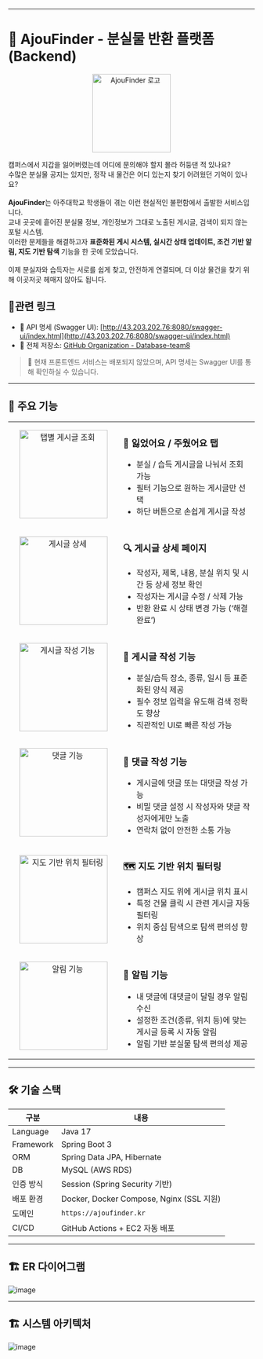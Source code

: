 
---
<h1 align="left">🧭 AjouFinder - 분실물 반환 플랫폼 (Backend)</h1>

<p align="center">
  <img src="https://github.com/user-attachments/assets/b93fe352-9545-40a7-93cd-337a316023fa" width="160" alt="AjouFinder 로고" />
</p>

  <tr>
    <td style="vertical-align: middle; border: none;">
      <p>
        캠퍼스에서 지갑을 잃어버렸는데 어디에 문의해야 할지 몰라 허둥댄 적 있나요?<br />
        수많은 분실물 공지는 있지만, 정작 내 물건은 어디 있는지 찾기 어려웠던 기억이 있나요?<br /><br />
        <b>AjouFinder</b>는 아주대학교 학생들이 겪는 이런 현실적인 불편함에서 출발한 서비스입니다.<br />
        교내 곳곳에 흩어진 분실물 정보, 개인정보가 그대로 노출된 게시글, 검색이 되지 않는 포털 시스템.<br />
        이러한 문제들을 해결하고자 <b>표준화된 게시 시스템, 실시간 상태 업데이트, 조건 기반 알림, 지도 기반 탐색</b> 기능을 한 곳에 모았습니다.<br /><br />
        이제 분실자와 습득자는 서로를 쉽게 찾고, 안전하게 연결되며, 더 이상 물건을 찾기 위해 이곳저곳 헤매지 않아도 됩니다.
      </p>
  </tr>

## 🔗관련 링크
- 🔧 API 명세 (Swagger UI): [http://43.203.202.76:8080/swagger-ui/index.html](http://43.203.202.76:8080/swagger-ui/index.html)
- 📂 전체 저장소: [GitHub Organization - Database-team8](https://github.com/Database-team8)

> 🔸 현재 프론트엔드 서비스는 배포되지 않았으며, API 명세는 Swagger UI를 통해 확인하실 수 있습니다.

---
## 📌 주요 기능

<table>
  <tr>
   <td width="45%" align="center" valign="middle">  
      <img src="https://github.com/user-attachments/assets/7233f370-9207-4930-90d3-1634ac35ce3b" alt="탭별 게시글 조회" width="180" />
    </td>
   <td width="55%" valign="middle">
      <h3>📍 잃었어요 / 주웠어요 탭</h3>
      <ul>
        <li>분실 / 습득 게시글을 나눠서 조회 가능</li>
        <li>필터 기능으로 원하는 게시글만 선택</li>
        <li>하단 버튼으로 손쉽게 게시글 작성</li>
      </ul>
    </td>
  </tr>
  <tr>
      <td width="45%" align="center" valign="middle">
      <img src="https://github.com/user-attachments/assets/c7be1928-a467-400e-bac8-5d265c766b83" alt="게시글 상세" width="180" />
    </td>
    <td width="55%" valign="middle">
      <h3>🔍 게시글 상세 페이지 </h3>
      <ul>
        <li>작성자, 제목, 내용, 분실 위치 및 시간 등 상세 정보 확인</li>
        <li>작성자는 게시글 수정 / 삭제 가능</li>
        <li>반환 완료 시 상태 변경 가능 (‘해결 완료’)</li>
      </ul>
    </td>
  </tr>
<tr>
 <td width="45%" align="center" valign="middle">
    <img src="https://github.com/user-attachments/assets/924fb589-0e93-40f3-b88b-6f5cda81202b" width="180" alt="게시글 작성 기능" />
  </td>
  <td width="55%" valign="middle">
    <h3>📝 게시글 작성 기능</h3>
    <ul>
      <li>분실/습득 장소, 종류, 일시 등 표준화된 양식 제공</li>
      <li>필수 정보 입력을 유도해 검색 정확도 향상</li>
      <li>직관적인 UI로 빠른 작성 가능</li>
    </ul>
  </td>
</tr>

<tr>
 <td width="45%" align="center" valign="middle">
    <img src="https://github.com/user-attachments/assets/bd32afb1-7fa1-45af-b102-717679e0c2fc" width="180" alt="댓글 기능" />
  </td>
  <td width="55%" valign="middle">
    <h3>💬 댓글 작성 기능</h3>
    <ul>
      <li>게시글에 댓글 또는 대댓글 작성 가능</li>
      <li>비밀 댓글 설정 시 작성자와 댓글 작성자에게만 노출</li>
      <li>연락처 없이 안전한 소통 가능</li>
    </ul>
  </td>
</tr>

<tr>
 <td width="45%" align="center" valign="middle">
    <img src="https://github.com/user-attachments/assets/5d8787b9-e7d2-406d-bda5-02d681f620dc" width="180" alt="지도 기반 위치 필터링" />
  </td>
  <td width="55%" valign="middle">
    <h3>🗺 지도 기반 위치 필터링</h3>
    <ul>
      <li>캠퍼스 지도 위에 게시글 위치 표시</li>
      <li>특정 건물 클릭 시 관련 게시글 자동 필터링</li>
      <li>위치 중심 탐색으로 탐색 편의성 향상</li>
    </ul>
  </td>
</tr>

<tr>
  <td width="45%" align="center" valign="middle">
    <img src="https://github.com/user-attachments/assets/7ad3dc1c-5bc6-468e-b1b2-0a8165befa4c" width="180" alt="알림 기능" />
  </td>
  <td width="55%" valign="middle">
    <h3>🔔 알림 기능</h3>
    <ul>
      <li>내 댓글에 대댓글이 달릴 경우 알림 수신</li>
      <li>설정한 조건(종류, 위치 등)에 맞는 게시글 등록 시 자동 알림</li>
      <li>알림 기반 분실물 탐색 편의성 제공</li>
    </ul>
  </td>
</tr>
</table>

---

## 🛠 기술 스택

| 구분 | 내용 |
|------|------|
| Language | Java 17 |
| Framework | Spring Boot 3 |
| ORM | Spring Data JPA, Hibernate |
| DB | MySQL (AWS RDS) |
| 인증 방식 | Session (Spring Security 기반) |
| 배포 환경 | Docker, Docker Compose, Nginx (SSL 지원) |
| 도메인 | `https://ajoufinder.kr` |
| CI/CD | GitHub Actions + EC2 자동 배포 |

---
## 🏗 ER 다이어그램
![image](https://github.com/user-attachments/assets/479e6e6f-a86d-4947-8fc3-aac5774c5af3)

---
## 🏗 시스템 아키텍처
![image](https://github.com/user-attachments/assets/3a0114c8-1e38-49e1-b20d-138adec12991)

